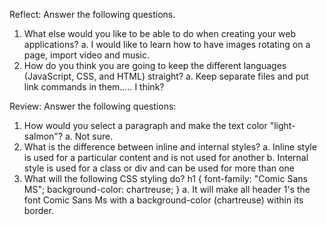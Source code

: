 Reflect: Answer the following questions.
  1.  What else would you like to be able to do when creating your web applications?
        a.  I would like to learn how to have images rotating on a page, import video and music.
  2.  How do you think you are going to keep the different languages (JavaScript, CSS, and HTML) straight?
        a.  Keep separate files and put link commands in them..... I think?

Review:  Answer the following questions:
  1.  How would you select a paragraph and make the text color "light-salmon"?
        a.  Not sure.
  2.  What is the difference between inline and internal styles?
        a.  Inline style is used for a particular content and is not used for another
        b.  Internal style is used for a class or div and can be used for more than one
  3.  What will the following CSS styling do?
      h1 {
        font-family: "Comic Sans MS";
        background-color: chartreuse;
      }
        a.  It will make all header 1's the font Comic Sans Ms with a background-color (chartreuse) within its border.
